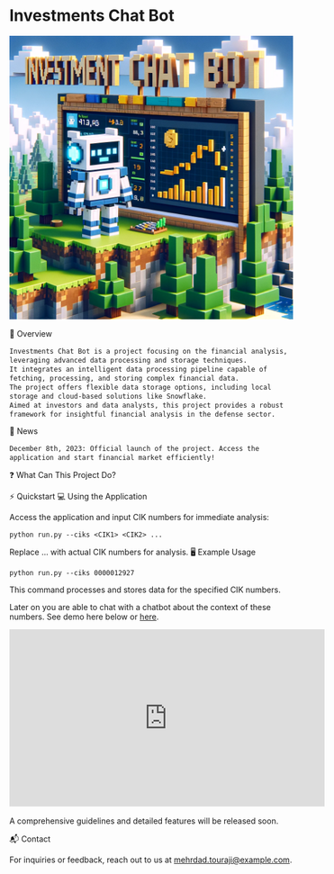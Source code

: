 # Investments Chat Bot

<p align="center">
  <img src='./misc/logo.png' width=550>
</p>

📖 Overview

    Investments Chat Bot is a project focusing on the financial analysis, leveraging advanced data processing and storage techniques.
    It integrates an intelligent data processing pipeline capable of fetching, processing, and storing complex financial data.
    The project offers flexible data storage options, including local storage and cloud-based solutions like Snowflake.
    Aimed at investors and data analysts, this project provides a robust framework for insightful financial analysis in the defense sector.

🎉 News

    December 8th, 2023: Official launch of the project. Access the application and start financial market efficiently!

❓ What Can This Project Do?

⚡️ Quickstart
💻️ Using the Application

Access the application and input CIK numbers for immediate analysis:

```
python run.py --ciks <CIK1> <CIK2> ...
```

Replace <CIK1> <CIK2> ... with actual CIK numbers for analysis.
🖥️ Example Usage

```
python run.py --ciks 0000012927
```

This command processes and stores data for the specified CIK numbers.

Later on you are able to chat with a chatbot about the context of these numbers. See demo here below or [here](https://youtu.be/CgyITuGlQZ4).
<p align="center">
  <iframe width="560" height="315" src="https://youtu.be/CgyITuGlQZ4" frameborder="0" allow="accelerometer; autoplay; clipboard-write; encrypted-media; gyroscope; picture-in-picture" allowfullscreen></iframe>
</p>


A comprehensive guidelines and detailed features will be released soon.

📬 Contact

For inquiries or feedback, reach out to us at mehrdad.touraji@example.com.